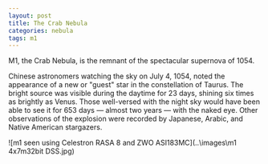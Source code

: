 ```yaml
---
layout: post
title: The Crab Nebula
categories: nebula
tags: m1
---
```


M1, the Crab Nebula, is the remnant of the spectacular supernova of 1054.

Chinese astronomers watching the sky on July 4, 1054, noted the appearance of a new or "guest" star in the constellation of Taurus. The bright source was visible during the daytime for 23 days, shining six times as brightly as Venus. Those well-versed with the night sky would have been able to see it for 653 days — almost two years — with the naked eye. Other observations of the explosion were recorded by Japanese, Arabic, and Native American stargazers.

![m1 seen using Celestron RASA 8 and ZWO ASI183MC](..\images\m1 4x7m32bit DSS.jpg)